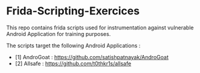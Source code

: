 # Frida-Scripting-Exercices
This repo contains frida scripts used for instrumentation against vulnerable Android Application for training purposes.

The scripts target the following Android Applications : 
* [1] AndroGoat : https://github.com/satishpatnayak/AndroGoat
* [2] Allsafe : https://github.com/t0thkr1s/allsafe
